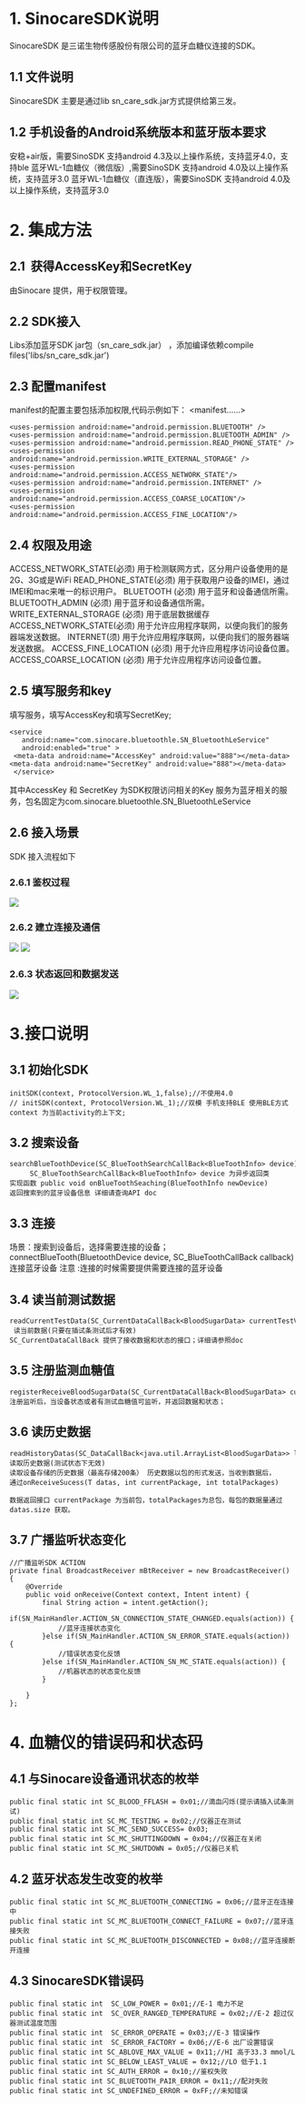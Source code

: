 # 1. SinocareSDK说明
SinocareSDK 是三诺生物传感股份有限公司的蓝牙血糖仪连接的SDK。

## 1.1 文件说明

SinocareSDK 主要是通过lib sn_care_sdk.jar方式提供给第三发。

## 1.2 手机设备的Android系统版本和蓝牙版本要求
安稳+air版，需要SinoSDK 支持android 4.3及以上操作系统，支持蓝牙4.0，支持ble
蓝牙WL-1血糖仪（微信版）,需要SinoSDK 支持android 4.0及以上操作系统，支持蓝牙3.0
蓝牙WL-1血糖仪（直连版），需要SinoSDK 支持android 4.0及以上操作系统，支持蓝牙3.0

# 2. 集成方法
## 2.1  获得AccessKey和SecretKey
由Sinocare 提供，用于权限管理。

## 2.2 SDK接入
Libs添加蓝牙SDK jar包（sn_care_sdk.jar） ，添加编译依赖compile files('libs/sn_care_sdk.jar')

## 2.3 配置manifest
manifest的配置主要包括添加权限,代码示例如下：
    <manifest……>
    <uses-feature
        android:name="android.hardware.bluetooth_le"
        android:required="true" />

    <uses-permission android:name="android.permission.BLUETOOTH" />
    <uses-permission android:name="android.permission.BLUETOOTH_ADMIN" />
    <uses-permission android:name="android.permission.READ_PHONE_STATE" />
    <uses-permission android:name="android.permission.WRITE_EXTERNAL_STORAGE" />
   	<uses-permission android:name="android.permission.ACCESS_NETWORK_STATE"/>
    <uses-permission android:name="android.permission.INTERNET" />
    <uses-permission android:name="android.permission.ACCESS_COARSE_LOCATION"/> 
    <uses-permission android:name="android.permission.ACCESS_FINE_LOCATION"/>

## 2.4 权限及用途
ACCESS_NETWORK_STATE(必须)  用于检测联网方式，区分用户设备使用的是2G、3G或是WiFi
READ_PHONE_STATE(必须)   用于获取用户设备的IMEI，通过IMEI和mac来唯一的标识用户。
BLUETOOTH (必须)   用于蓝牙和设备通信所需。
BLUETOOTH_ADMIN (必须)   用于蓝牙和设备通信所需。
WRITE_EXTERNAL_STORAGE (必须)   用于底层数据缓存
ACCESS_NETWORK_STATE(必须)  用于允许应用程序联网，以便向我们的服务器端发送数据。
INTERNET(须)  用于允许应用程序联网，以便向我们的服务器端发送数据。
ACCESS_FINE_LOCATION (必须)    用于允许应用程序访问设备位置。
ACCESS_COARSE_LOCATION (必须)    用于允许应用程序访问设备位置。

## 2.5 填写服务和key
 填写服务，填写AccessKey和填写SecretKey;

    <service
       android:name="com.sinocare.bluetoothle.SN_BluetoothLeService"
       android:enabled="true" >
     <meta-data android:name="AccessKey" android:value="888"></meta-data>
    <meta-data android:name="SecretKey" android:value="888"></meta-data>
     </service>

其中AccessKey 和 SecretKey 为SDK权限访问相关的Key
服务为蓝牙相关的服务，包名固定为com.sinocare.bluetoothle.SN_BluetoothLeService 

## 2.6 接入场景
SDK 接入流程如下

### 2.6.1 鉴权过程
![](https://github.com/sinocare/SinocareSDKDemo/blob/master/uml/1.png)

### 2.6.2 建立连接及通信
![](https://github.com/sinocare/SinocareSDKDemo/blob/master/uml/2.png)
![](https://github.com/sinocare/SinocareSDKDemo/blob/master/uml/22.png)

### 2.6.3 状态返回和数据发送
![](https://github.com/sinocare/SinocareSDKDemo/blob/master/uml/3.png)


# 3.接口说明

## 3.1 初始化SDK
    initSDK(context, ProtocolVersion.WL_1,false);//不使用4.0
    // initSDK(context, ProtocolVersion.WL_1);//双模 手机支持BLE 使用BLE方式
    context 为当前activity的上下文;

## 3.2 搜索设备
    searchBlueToothDevice(SC_BlueToothSearchCallBack<BlueToothInfo> device)
         SC_BlueToothSearchCallBack<BlueToothInfo> device 为异步返回类
    实现函数 public void onBlueToothSeaching(BlueToothInfo newDevice) 
    返回搜索到的蓝牙设备信息 详细请查询API doc

## 3.3 连接
场景：搜索到设备后，选择需要连接的设备；
     connectBlueTooth(BluetoothDevice device, SC_BlueToothCallBack callback) 
       连接蓝牙设备
注意 :连接的时候需要提供需要连接的蓝牙设备

## 3.4 读当前测试数据
    readCurrentTestData(SC_CurrentDataCallBack<BloodSugarData> currentTestValue) 
     读当前数据(只要在插试条测试后才有效)
    SC_CurrentDataCallBack 提供了接收数据和状态的接口；详细请参照doc 

## 3.5 注册监测血糖值
    registerReceiveBloodSugarData(SC_CurrentDataCallBack<BloodSugarData> currentTestValue)
    注册监听后，当设备状态或者有测试血糖值可监听，并返回数据和状态；

## 3.6 读历史数据
    readHistoryDatas(SC_DataCallBack<java.util.ArrayList<BloodSugarData>> list) 
    读取历史数据(测试状态下无效)
    读取设备存储的历史数据（最高存储200条） 历史数据以包的形式发送，当收到数据后，
    通过onReceiveSucess(T datas, int currentPackage, int totalPackages)

    数据返回接口 currentPackage 为当前包，totalPackages为总包，每包的数据量通过
    datas.size 获取。
## 3.7 广播监听状态变化
    //广播监听SDK ACTION
	private final BroadcastReceiver mBtReceiver = new BroadcastReceiver() {
		@Override
		public void onReceive(Context context, Intent intent) {
			final String action = intent.getAction();
			if(SN_MainHandler.ACTION_SN_CONNECTION_STATE_CHANGED.equals(action)) {
				//蓝牙连接状态变化
			}else if(SN_MainHandler.ACTION_SN_ERROR_STATE.equals(action)) {
				//错误状态变化反馈
			}else if(SN_MainHandler.ACTION_SN_MC_STATE.equals(action)) {
				//机器状态的状态变化反馈
			}
		
		}
	};

# 4. 血糖仪的错误码和状态码
## 4.1 与Sinocare设备通讯状态的枚举
	public final static int SC_BLOOD_FFLASH = 0x01;//滴血闪烁(提示请插入试条测试)
	public final static int SC_MC_TESTING = 0x02;//仪器正在测试
	public final static int SC_MC_SEND_SUCCESS= 0x03;
	public final static int SC_MC_SHUTTINGDOWN = 0x04;//仪器正在关闭
	public final static int SC_MC_SHUTDOWN = 0x05;//仪器已关机

## 4.2 蓝牙状态发生改变的枚举
	public final static int SC_MC_BLUETOOTH_CONNECTING = 0x06;//蓝牙正在连接中
	public final static int SC_MC_BLUETOOTH_CONNECT_FAILURE = 0x07;//蓝牙连接失败
	public final static int SC_MC_BLUETOOTH_DISCONNECTED = 0x08;//蓝牙连接断开连接

## 4.3 SinocareSDK错误码
	public final static int  SC_LOW_POWER = 0x01;//E-1 电力不足
	public final static int  SC_OVER_RANGED_TEMPERATURE = 0x02;//E-2 超过仪器测试温度范围
	public final static int  SC_ERROR_OPERATE = 0x03;//E-3 错误操作
	public final static int  SC_ERROR_FACTORY = 0x06;//E-6 出厂设置错误
	public final static int SC_ABLOVE_MAX_VALUE = 0x11;//HI 高于33.3 mmol/L
	public final static int SC_BELOW_LEAST_VALUE = 0x12;//LO 低于1.1
	public final static int SC_AUTH_ERROR = 0x10;//鉴权失败
	public final static int SC_BLUETOOTH_PAIR_ERROR = 0x11;//配对失败
	public final static int SC_UNDEFINED_ERROR = 0xFF;//未知错误

